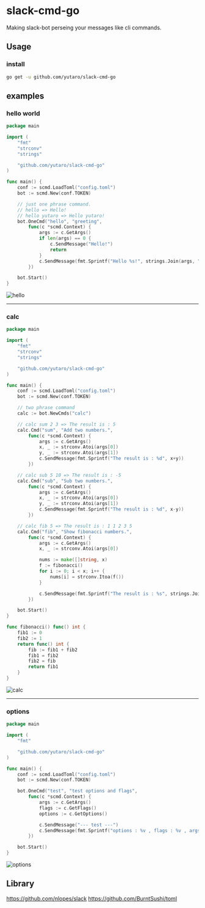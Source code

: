 # slack-cmd-go

Making slack-bot perseing your messages like cli commands.

## Usage

### install
```sh
go get -u github.com/yutaro/slack-cmd-go
```


## examples


### hello world
```go
package main

import (
	"fmt"
	"strconv"
	"strings"

	"github.com/yutaro/slack-cmd-go"
)

func main() {
	conf := scmd.LoadToml("config.toml")
	bot := scmd.New(conf.TOKEN)

	// just one phrase command.
	// hello => Hello!
	// hello yutaro => Hello yutaro!
	bot.OneCmd("hello", "greeting",
		func(c *scmd.Context) {
			args := c.GetArgs()
			if len(args) == 0 {
				c.SendMessage("Hello!")
				return
			}
			c.SendMessage(fmt.Sprintf("Hello %s!", strings.Join(args, " ")))
		})

	bot.Start()
}

```
![hello](https://i.gyazo.com/276c661ed615951e83f11907b54d8e86.png)

---

### calc

```go
package main

import (
	"fmt"
	"strconv"
	"strings"

	"github.com/yutaro/slack-cmd-go"
)

func main() {
	conf := scmd.LoadToml("config.toml")
	bot := scmd.New(conf.TOKEN)

	// two phrase command
	calc := bot.NewCmds("calc")

	// calc sum 2 3 => The result is : 5
	calc.Cmd("sum", "Add two numbers.",
		func(c *scmd.Context) {
			args := c.GetArgs()
			x, _ := strconv.Atoi(args[0])
			y, _ := strconv.Atoi(args[1])
			c.SendMessage(fmt.Sprintf("The result is : %d", x+y))
		})

	// calc sub 5 10 => The result is : -5
	calc.Cmd("sub", "Sub two numbers.",
		func(c *scmd.Context) {
			args := c.GetArgs()
			x, _ := strconv.Atoi(args[0])
			y, _ := strconv.Atoi(args[1])
			c.SendMessage(fmt.Sprintf("The result is : %d", x-y))
		})

	// calc fib 5 => The result is : 1 1 2 3 5
	calc.Cmd("fib", "Show fibonacci numbers.",
		func(c *scmd.Context) {
			args := c.GetArgs()
			x, _ := strconv.Atoi(args[0])

			nums := make([]string, x)
			f := fibonacci()
			for i := 0; i < x; i++ {
				nums[i] = strconv.Itoa(f())
			}

			c.SendMessage(fmt.Sprintf("The result is : %s", strings.Join(nums, " ")))
		})

	bot.Start()
}

func fibonacci() func() int {
	fib1 := 0
	fib2 := 1
	return func() int {
		fib := fib1 + fib2
		fib1 = fib2
		fib2 = fib
		return fib1
	}
}
```

![calc](https://i.gyazo.com/6c3bd2b40cd1cd7a7e792f23982411ed.png)

---

### options

```go
package main

import (
	"fmt"

	"github.com/yutaro/slack-cmd-go"
)

func main() {
	conf := scmd.LoadToml("config.toml")
	bot := scmd.New(conf.TOKEN)

	bot.OneCmd("test", "test options and flags",
		func(c *scmd.Context) {
			args := c.GetArgs()
			flags := c.GetFlags()
			options := c.GetOptions()

			c.SendMessage("--- test ---")
			c.SendMessage(fmt.Sprintf("options : %v , flags : %v , args : %v \n", options, flags, args))
		})

	bot.Start()
}
```

![options](https://i.gyazo.com/6d8c16edd3680bb394599ff34cc246d7.png)

## Library
<https://github.com/nlopes/slack>
<https://github.com/BurntSushi/toml>
